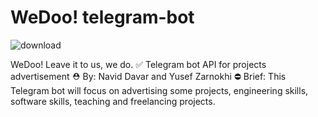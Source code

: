 # WeDoo! telegram-bot

![download](https://github.com/Yosef-zarnokhi/telegram-bot/assets/65274528/ae6d4466-b4a4-4d80-99ae-3abf9ec53b3c)

WeDoo! Leave it to us, we do.
✅ Telegram bot API for projects advertisement
⛑ By: Navid Davar and Yusef Zarnokhi
⛔ Brief: This Telegram bot will focus on advertising some projects, engineering skills, software skills, teaching and freelancing projects.

